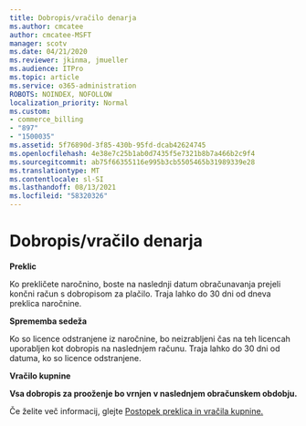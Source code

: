 ```yaml
---
title: Dobropis/vračilo denarja
ms.author: cmcatee
author: cmcatee-MSFT
manager: scotv
ms.date: 04/21/2020
ms.reviewer: jkinma, jmueller
ms.audience: ITPro
ms.topic: article
ms.service: o365-administration
ROBOTS: NOINDEX, NOFOLLOW
localization_priority: Normal
ms.custom:
- commerce_billing
- "897"
- "1500035"
ms.assetid: 5f76890d-3f85-430b-95fd-dcab42624745
ms.openlocfilehash: 4e38e7c25b1ab0d7435f5e7321b8b7a466b2c9f4
ms.sourcegitcommit: ab75f66355116e995b3cb5505465b31989339e28
ms.translationtype: MT
ms.contentlocale: sl-SI
ms.lasthandoff: 08/13/2021
ms.locfileid: "58320326"
---
```

# <a name="creditrefund"></a>Dobropis/vračilo denarja

**Preklic**
  
Ko prekličete naročnino, boste na naslednji datum obračunavanja prejeli končni račun s dobropisom za plačilo. Traja lahko do 30 dni od dneva preklica naročnine.
  
**Sprememba sedeža**
  
Ko so licence odstranjene iz naročnine, bo neizrabljeni čas na teh licencah uporabljen kot dobropis na naslednjem računu. Traja lahko do 30 dni od datuma, ko so licence odstranjene.

**Vračilo kupnine**

**Vsa dobropis za prooženje bo vrnjen v naslednjem obračunskem obdobju.**

Če želite več informacij, glejte [Postopek preklica in vračila kupnine.](https://docs.microsoft.com/microsoft-365/commerce/subscriptions/cancel-your-subscription) 

